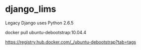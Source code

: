 # django_lims
 
Legacy Django uses Python 2.6.5

docker pull ubuntu-debootstrap:10.04.4

https://registry.hub.docker.com/_/ubuntu-debootstrap?tab=tags
